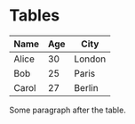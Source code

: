 # Tables

| Name   | Age | City     |
|--------|-----|----------|
| Alice  | 30  | London   |
| Bob    | 25  | Paris    |
| Carol  | 27  | Berlin   |

Some paragraph after the table.
